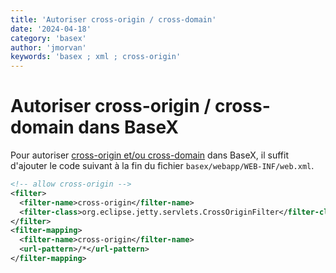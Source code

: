```yaml
---
title: 'Autoriser cross-origin / cross-domain'
date: '2024-04-18'
category: 'basex'
author: 'jmorvan'
keywords: 'basex ; xml ; cross-origin'
---
```


# Autoriser cross-origin / cross-domain dans BaseX

Pour autoriser [cross-origin et/ou cross-domain](https://developer.mozilla.org/fr/docs/Web/HTTP/CORS) dans BaseX, il suffit d'ajouter le code suivant à la fin du fichier `basex/webapp/WEB-INF/web.xml`.

```xml
<!-- allow cross-origin -->
<filter>
  <filter-name>cross-origin</filter-name>
  <filter-class>org.eclipse.jetty.servlets.CrossOriginFilter</filter-class>
</filter>
<filter-mapping>
  <filter-name>cross-origin</filter-name>
  <url-pattern>/*</url-pattern>
</filter-mapping>
```
